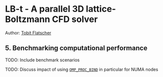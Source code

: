 # LB-t - A parallel 3D lattice-Boltzmann CFD solver

Author: [Tobit Flatscher](https://github.com/2b-t)

## 5. Benchmarking computational performance

TODO: Include benchmark scenarios

TODO: Discuss impact of using [`OMP_PROC_BIND`](https://www.openmp.org/spec-html/5.0/openmpse52.html) in particular for NUMA nodes
